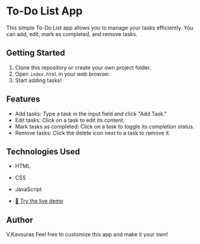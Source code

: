 # To-Do List App

This simple To-Do List app allows you to manage your tasks efficiently. You can add, edit, mark as completed, and remove tasks.

## Getting Started
1. Clone this repository or create your own project folder.
2. Open `index.html` in your web browser.
3. Start adding tasks!

## Features
- Add tasks: Type a task in the input field and click "Add Task."
- Edit tasks: Click on a task to edit its content.
- Mark tasks as completed: Click on a task to toggle its completion status.
- Remove tasks: Click the delete icon next to a task to remove it.

## Technologies Used
- HTML
- CSS
- JavaScript

- [🔗 Try the live demo](https://dacrab.github.io/todolist)

## Author
V.Kavouras
Feel free to customize this app and make it your own!
